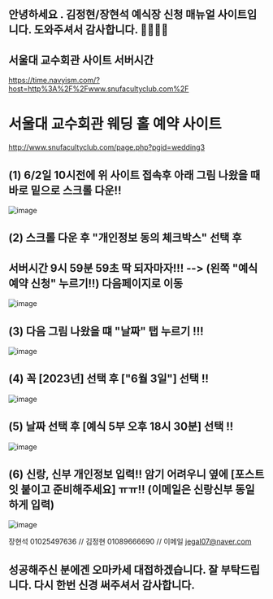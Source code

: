 ## 안녕하세요 . 김정현/장현석 예식장 신청 매뉴얼 사이트입니다. 도와주셔서 감사합니다. 🙎‍♂️🙎‍♀️ 

## 서울대 교수회관 사이트 서버시간

https://time.navyism.com/?host=http%3A%2F%2Fwww.snufacultyclub.com%2F


# 서울대 교수회관 웨딩 홀 예약 사이트

http://www.snufacultyclub.com/page.php?pgid=wedding3


## (1) 6/2일 10시전에 위 사이트 접속후 아래 그림 나왔을 때 바로 밑으로 스크롤 다운!! 

![image](https://user-images.githubusercontent.com/72782665/171429309-878dd3ee-5c33-47f8-905f-f31d9991a1ab.png)

## (2) 스크롤 다운 후 "개인정보 동의 체크박스" 선택 후 
## 서버시간 9시 59분 59초 딱 되자마자!!! --> (왼쪽 "예식 예약 신청" 누르기!!) 다음페이지로 이동
![image](https://user-images.githubusercontent.com/72782665/171429713-c5cce66f-a016-4a38-bc07-ec230acee987.png)

## (3) 다음 그림 나왔을 떄 "날짜" 탭 누르기 !!!
![image](https://user-images.githubusercontent.com/72782665/171430071-7deede57-6114-43f8-97aa-3e8c6d506699.png)

## (4) 꼭 [2023년] 선택 후 ["6월 3일"] 선택 !!
![image](https://user-images.githubusercontent.com/72782665/171430410-e6ac244e-02bf-4d19-9c5a-1bfd0e967039.png)

## (5) 날짜 선택 후 [예식 5부 오후 18시 30분] 선택 !!
![image](https://user-images.githubusercontent.com/72782665/171431492-9b3c8d06-0caa-47b9-afc6-c22e4326c233.png)

## (6) 신랑, 신부 개인정보 입력!! 암기 어려우니 옆에 [포스트잇 붙이고 준비해주세요] ㅠㅠ!! (이메일은 신랑신부 동일하게 입력)
![image](https://user-images.githubusercontent.com/72782665/171431046-30abf27a-453a-4bf0-814e-3e7098253e61.png)

장현석 01025497636 // 
김정현 01089666690 //
이메일 jegal07@naver.com

## 성공해주신 분에겐 오마카세 대접하겠습니다. 잘 부탁드립니다. 다시 한번 신경 써주셔서 감사합니다.
